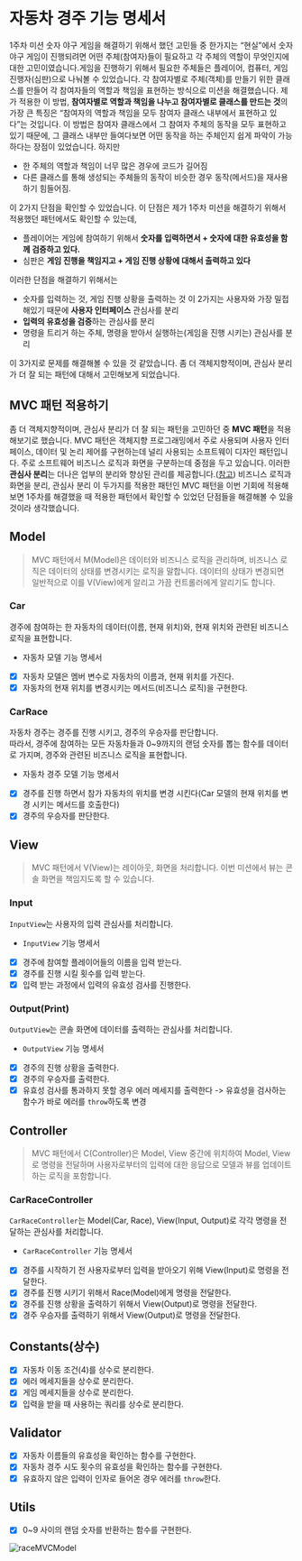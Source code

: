 # 자동차 경주 기능 명세서

1주차 미션 숫자 야구 게임을 해결하기 위해서 했던 고민들 중 한가지는 “현실”에서 숫자 야구 게임이 진행되려면 어떤 주체(참여자)들이 필요하고 각 주체의 역할이 무엇인지에 대한 고민이였습니다.게임을 진행하기 위해서 필요한 주체들은 플레이어, 컴퓨터, 게임 진행자(심판)으로 나눠볼 수 있었습니다. 각 참여자별로 주체(객체)를 만들기 위한 클래스를 만들어 각 참여자들의 역할과 책임을 표현하는 방식으로 미션을 해결했습니다. 제가 적용한 이 방법, **참여자별로 역할과 책임을 나누고 참여자별로 클래스를 만드는 것**의 가장 큰 특징은 “참여자의 역할과 책임을 모두 참여자 클래스 내부에서 표현하고 있다”는 것입니다. 이 방법은 참여자 클래스에서 그 참여자 주체의 동작을 모두 표현하고 있기 때문에, 그 클래스 내부만 들여다보면 어떤 동작을 하는 주체인지 쉽게 파악이 가능하다는 장점이 있었습니다. 하지만

- 한 주체의 역할과 책임이 너무 많은 경우에 코드가 길어짐
- 다른 클래스를 통해 생성되는 주체들의 동작이 비슷한 경우 동작(메서드)을 재사용하기 힘들어짐.

이 2가지 단점을 확인할 수 있었습니다. 이 단점은 제가 1주차 미션을 해결하기 위해서 적용했던 패턴에서도 확인할 수 있는데,

- 플레이어는 게임에 참여하기 위해서 **숫자를 입력하면서 + 숫자에 대한 유효성을 함께 검증하고 있다.**
- 심판은 **게임 진행을 책임지고 + 게임 진행 상황에 대해서 출력하고 있다**

이러한 단점을 해결하기 위해서는

- 숫자를 입력하는 것, 게임 진행 상황을 출력하는 것 이 2가지는 사용자와 가장 밀접해있기 때문에 **사용자 인터페이스** 관심사를 분리
- **입력의 유효성을 검증**하는 관심사를 분리
- 명령을 트리거 하는 주체, 명령을 받아서 실행하는(게임을 진행 시키는) 관심사를 분리

이 3가지로 문제를 해결해볼 수 있을 것 같았습니다. 좀 더 객체지향적이며, 관심사 분리가 더 잘 되는 패턴에 대해서 고민해보게 되었습니다.

## MVC 패턴 적용하기

좀 더 객체지향적이며, 관심사 분리가 더 잘 되는 패턴을 고민하던 중 **MVC 패턴**을 적용해보기로 했습니다.
MVC 패턴은 객체지향 프로그래밍에서 주로 사용되며 사용자 인터페이스, 데이터 및 논리 제어를 구현하는데 널리 사용되는 소프트웨이 디자인 패턴입니다. 주로 소프트웨어 비즈니스 로직과 화면을 구분하는데 중점을 두고 있습니다. 이러한 **관심사 분리**는 더나은 업부의 분리와 향상된 관리를 제공합니다.([참고](https://developer.mozilla.org/ko/docs/Glossary/MVC))
비즈니스 로직과 화면을 분리, 관심사 분리 이 두가지를 적용한 패턴인 MVC 패턴을 이번 기회에 적용해보면 1주차를 해결했을 때 적용한 패턴에서 확인할 수 있었던 단점들을 해결해볼 수 있을 것이라 생각했습니다.

## Model

> MVC 패턴에서 M(Model)은 데이터와 비즈니스 로직을 관리하며, 비즈니스 로직은 데이터의 상태를 변경시키는 로직을 말합니다. 데이터의 상태가 변경되면 일반적으로 이를 V(View)에게 알리고 가끔 컨트롤러에게 알리기도 합니다.

### Car

경주에 참여하는 한 자동차의 데이터(이름, 현재 위치)와, 현재 위치와 관련된 비즈니스 로직을 표현합니다.

- 자동차 모델 기능 명세서
- [x] 자동차 모델은 멤버 변수로 자동차의 이름과, 현재 위치를 가진다.
- [x] 자동차의 현재 위치를 변경시키는 메서드(비즈니스 로직)을 구현한다.

### CarRace

자동차 경주는 경주를 진행 시키고, 경주의 우승자를 판단합니다.  
따라서, 경주에 참여하는 모든 자동차들과 0~9까지의 랜덤 숫자를 뽑는 함수를 데이터로 가지며, 경주와 관련된 비즈니스 로직을 표현합니다.

- 자동차 경주 모델 기능 명세서
- [x] 경주를 진행 하면서 참가 자동차의 위치를 변경 시킨다(Car 모델의 현재 위치를 변경 시키는 메서드를 호출한다)
- [x] 경주의 우승자를 판단한다.

## View

> MVC 패턴에서 V(View)는 레이아웃, 화면을 처리합니다. 이번 미션에서 뷰는 콘솔 화면을 책임지도록 할 수 있습니다.

### Input

`InputView`는 사용자의 입력 관심사를 처리합니다.

- `InputView` 기능 명세서
- [x] 경주에 참여할 플레이어들의 이름을 입력 받는다.
- [x] 경주를 진행 시킬 횟수를 입력 받는다.
- [x] 입력 받는 과정에서 입력의 유효성 검사를 진행한다.

### Output(Print)

`OutputView`는 콘솔 화면에 데이터를 출력하는 관심사를 처리합니다.

- `OutputView` 기능 명세서
- [x] 경주의 진행 상황을 출력한다.
- [x] 경주의 우승자를 출력한다.
- [x] 유효성 검사를 통과하지 못할 경우 에러 메세지를 출력한다 -> 유효성을 검사하는 함수가 바로 에러를 `throw`하도록 변경

## Controller

> MVC 패턴에서 C(Controller)은 Model, View 중간에 위치하여 Model, View로 명령을 전달하며 사용자로부터의 입력에 대한 응답으로 모델과 뷰를 업데이트하는 로직을 포함합니다.

### CarRaceController

`CarRaceController`는 Model(Car, Race), View(Input, Output)로 각각 명령을 전달하는 관심사를 처리합니다.

- `CarRaceController` 기능 명세서

- [x] 경주를 시작하기 전 사용자로부터 입력을 받아오기 위해 View(Input)로 명령을 전달한다.
- [x] 경주를 진행 시키기 위해서 Race(Model)에게 명령을 전달한다.
- [x] 경주를 진행 상황을 출력하기 위해서 View(Output)로 명령을 전달한다.
- [x] 경주 우승자를 출력하기 위해서 View(Output)로 명령을 전달한다.

## Constants(상수)

- [x] 자동차 이동 조건(4)를 상수로 분리한다.
- [x] 에러 메세지들을 상수로 분리한다.
- [x] 게임 메세지들을 상수로 분리한다.
- [x] 입력을 받을 때 사용하는 쿼리를 상수로 분리한다.

## Validator

- [x] 자동차 이름들의 유효성을 확인하는 함수를 구현한다.
- [x] 자동차 경주 시도 횟수의 유효성을 확인하는 함수를 구현한다.
- [x] 유효하지 않은 입력이 인자로 들어온 경우 에러를 `throw`한다.

## Utils

- [x] 0~9 사이의 랜덤 숫자를 반환하는 함수를 구현한다.

![raceMVCModel](https://github.com/woowacourse-precourse/javascript-baseball-6/assets/68489467/5432329e-6b42-4b87-996c-736a06b4d03c)

